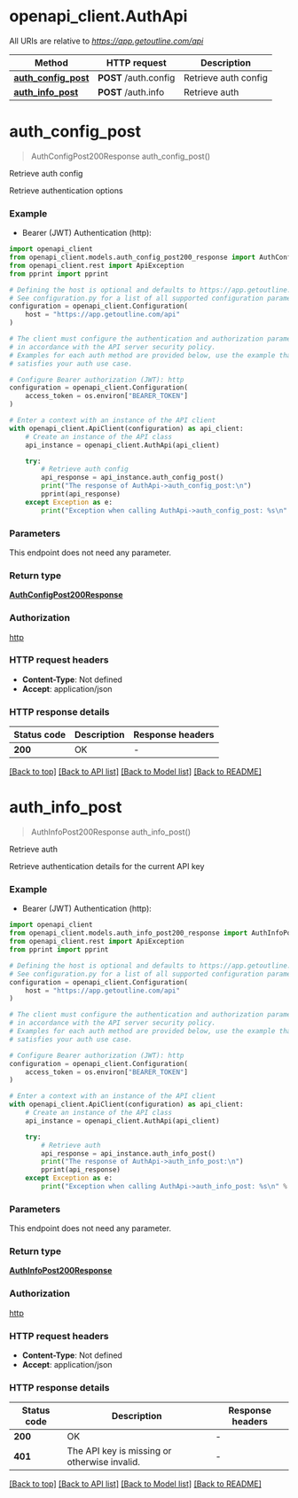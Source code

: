 # openapi_client.AuthApi

All URIs are relative to *https://app.getoutline.com/api*

Method | HTTP request | Description
------------- | ------------- | -------------
[**auth_config_post**](AuthApi.md#auth_config_post) | **POST** /auth.config | Retrieve auth config
[**auth_info_post**](AuthApi.md#auth_info_post) | **POST** /auth.info | Retrieve auth


# **auth_config_post**
> AuthConfigPost200Response auth_config_post()

Retrieve auth config

Retrieve authentication options

### Example

* Bearer (JWT) Authentication (http):

```python
import openapi_client
from openapi_client.models.auth_config_post200_response import AuthConfigPost200Response
from openapi_client.rest import ApiException
from pprint import pprint

# Defining the host is optional and defaults to https://app.getoutline.com/api
# See configuration.py for a list of all supported configuration parameters.
configuration = openapi_client.Configuration(
    host = "https://app.getoutline.com/api"
)

# The client must configure the authentication and authorization parameters
# in accordance with the API server security policy.
# Examples for each auth method are provided below, use the example that
# satisfies your auth use case.

# Configure Bearer authorization (JWT): http
configuration = openapi_client.Configuration(
    access_token = os.environ["BEARER_TOKEN"]
)

# Enter a context with an instance of the API client
with openapi_client.ApiClient(configuration) as api_client:
    # Create an instance of the API class
    api_instance = openapi_client.AuthApi(api_client)

    try:
        # Retrieve auth config
        api_response = api_instance.auth_config_post()
        print("The response of AuthApi->auth_config_post:\n")
        pprint(api_response)
    except Exception as e:
        print("Exception when calling AuthApi->auth_config_post: %s\n" % e)
```



### Parameters

This endpoint does not need any parameter.

### Return type

[**AuthConfigPost200Response**](AuthConfigPost200Response.md)

### Authorization

[http](../README.md#http)

### HTTP request headers

 - **Content-Type**: Not defined
 - **Accept**: application/json

### HTTP response details

| Status code | Description | Response headers |
|-------------|-------------|------------------|
**200** | OK |  -  |

[[Back to top]](#) [[Back to API list]](../README.md#documentation-for-api-endpoints) [[Back to Model list]](../README.md#documentation-for-models) [[Back to README]](../README.md)

# **auth_info_post**
> AuthInfoPost200Response auth_info_post()

Retrieve auth

Retrieve authentication details for the current API key

### Example

* Bearer (JWT) Authentication (http):

```python
import openapi_client
from openapi_client.models.auth_info_post200_response import AuthInfoPost200Response
from openapi_client.rest import ApiException
from pprint import pprint

# Defining the host is optional and defaults to https://app.getoutline.com/api
# See configuration.py for a list of all supported configuration parameters.
configuration = openapi_client.Configuration(
    host = "https://app.getoutline.com/api"
)

# The client must configure the authentication and authorization parameters
# in accordance with the API server security policy.
# Examples for each auth method are provided below, use the example that
# satisfies your auth use case.

# Configure Bearer authorization (JWT): http
configuration = openapi_client.Configuration(
    access_token = os.environ["BEARER_TOKEN"]
)

# Enter a context with an instance of the API client
with openapi_client.ApiClient(configuration) as api_client:
    # Create an instance of the API class
    api_instance = openapi_client.AuthApi(api_client)

    try:
        # Retrieve auth
        api_response = api_instance.auth_info_post()
        print("The response of AuthApi->auth_info_post:\n")
        pprint(api_response)
    except Exception as e:
        print("Exception when calling AuthApi->auth_info_post: %s\n" % e)
```



### Parameters

This endpoint does not need any parameter.

### Return type

[**AuthInfoPost200Response**](AuthInfoPost200Response.md)

### Authorization

[http](../README.md#http)

### HTTP request headers

 - **Content-Type**: Not defined
 - **Accept**: application/json

### HTTP response details

| Status code | Description | Response headers |
|-------------|-------------|------------------|
**200** | OK |  -  |
**401** | The API key is missing or otherwise invalid. |  -  |

[[Back to top]](#) [[Back to API list]](../README.md#documentation-for-api-endpoints) [[Back to Model list]](../README.md#documentation-for-models) [[Back to README]](../README.md)


